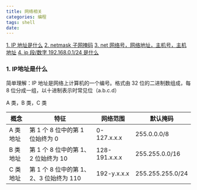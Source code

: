 ```yaml
---
title: 网络相关
categories: 编程
tags: shell
date: 
---
```


<a href="#IP">1. IP 地址是什么</a>
<a href="#netmask">2. netmask 子网掩码</a>
<a href="#net">3. net 网络号，网络地址，主机号，主机地址</a>
<a href="#ipsegment">4. ip 段/数字 192.168.0.1/24 是什么</a>

<h3 id="IP">1. IP地址是什么</h3>

简单理解：IP 地址是网络上计算机的一个编号。格式由 32 位的二进制数组成，每 8 位分成一组，以十进制表示时常见位（a.b.c.d）

A 类，B 类，C 类

| 概念     | 特征                                    | 网络范围      | 默认掩码         |
| -------- | --------------------------------------- | ------------- | ---------------- |
| A 类地址 | 第 1 个 8 位中的第 1 位始终为 0         | 0-127.x.x.x   | 255.0.0.0/8      |
| B 类地址 | 第 1 个 8 位中的第 1、2 位始终为 10     | 128-191.x.x.x | 255.255.0.0/16   |
| C 类地址 | 第 1 个 8 位中的第 1、2、3 位始终为 110 | 192-y.x.x.x   | 255.255.255.0/24 |
